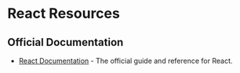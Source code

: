 # React Resources

## Official Documentation

- [React Documentation](https://react.dev/learn/start-a-new-react-project) - The official guide and reference for React.

<!-- ## Learning Platforms

- [freeCodeCamp React Curriculum](https://www.freecodecamp.org/learn/front-end-libraries/react/) - A comprehensive set of challenges to learn React.
- [Codecademy: Learn React](https://www.codecademy.com/learn/react-101) - An interactive course to learn React.

## Tutorials and Guides

- [React Official Tutorial](https://reactjs.org/tutorial/tutorial.html) - A step-by-step tutorial to build a small app in React.
- [React for Beginners by Wes Bos](https://reactforbeginners.com/) - A popular paid course to get started with React.
- [Scrimba: Learn React for free](https://scrimba.com/learn/learnreact) - Free interactive tutorials on React.

## Blogs and Articles

- [React Blog](https://reactjs.org/blog/) - Official updates and articles from the React team.
- [Overreacted](https://overreacted.io/) - A blog by Dan Abramov, a member of the React team.

## Tools and Libraries

- [Create React App](https://create-react-app.dev/) - A command line tool to set up a new React app.
- [React Router](https://reactrouter.com/) - A library for routing in React applications.
- [Redux](https://redux.js.org/) - A predictable state container for JavaScript apps, often used with React.

## Community and Support

- [Reactiflux Discord](https://www.reactiflux.com/) - A large community of React developers.
- [Stack Overflow React Tag](https://stackoverflow.com/questions/tagged/reactjs) - A place to ask and answer questions about React.

## YouTube Channels

- [Traversy Media: React Playlist](https://www.youtube.com/playlist?list=PLillGF-RfqbbRA-CIUxlxkUpbq0IFkX60) - A playlist covering various React topics.
- [The Net Ninja: React Tutorial for Beginners](https://www.youtube.com/playlist?list=PL4cUxeGkcC9gXdVXVFZyqbLws_fP7E-Mn) - A comprehensive beginner series on React.

## Additional Resources

- [Awesome React GitHub Repository](https://github.com/enaqx/awesome-react) - A curated list of React resources, libraries, and tools.
- [React Cheat Sheet](https://devhints.io/react) - A handy reference for React developers. -->
